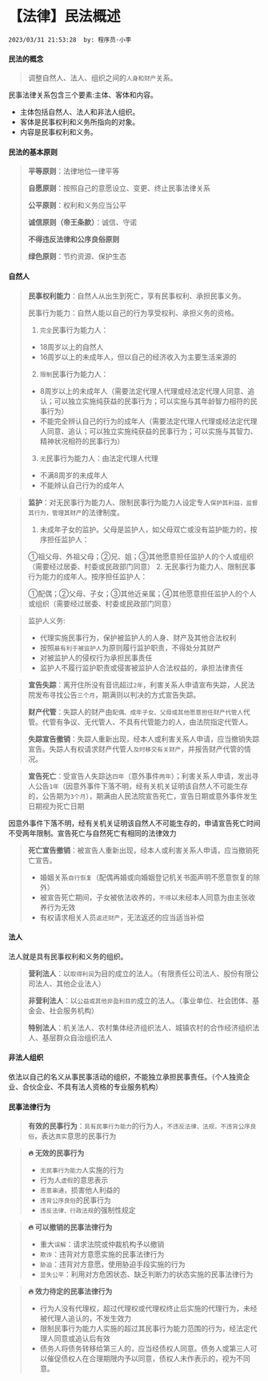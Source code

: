 # 【法律】民法概述

`2023/03/31 21:53:28  by: 程序员·小李`

#### 民法的概念

> 调整自然人、法人、组织之间的`人身和财产`关系。

民事法律关系包含三个要素:主体、客体和内容。
* 主体包括自然人、法人和非法人组织。
* 客体是民事权利和义务所指向的对象。
* 内容是民事权利和义务。


#### 民法的基本原则

> **平等原则**：法律地位一律平等
>
> **自愿原则**：按照自己的意愿设立、变更、终止民事法律关系
>
> **公平原则**：权利和义务应当公平
>
> **诚信原则（帝王条款）**：诚信、守诺
>
> **不得违反法律和公序良俗原则**
>
> **绿色原则**：节约资源、保护生态


#### 自然人

> **民事权利能力**：自然人从出生到死亡，享有民事权利、承担民事义务。
>
> 民事行为能力：自然人能以自己的行为享受权利、承担义务的资格。
> 1. `完全`民事行为能力人：
>  * 18周岁以上的自然人
>  * 16周岁以上的未成年人，但以自己的经济收入为主要生活来源的
> 2. `限制`民事行为能力人：
>  * 8周岁以上的未成年人（需要法定代理人代理或经法定代理人同意、追认；可以独立实施纯获益的民事行为；可以实施与其年龄智力相符的民事行为）
>  * 不能完全辨认自己的行为的成年人（需要法定代理人代理或经法定代理人同意、追认；可以独立实施纯获益的民事行为；可以实施与其智力、精神状况相符的民事行为）
> 3. `无`民事行为能力人：由法定代理人代理
>  * 不满8周岁的未成年人
>  * 不能辨认自己行为的成年人

> **监护**：对无民事行为能力人、限制民事行为能力人设定专人`保护其利益，监督其行为，管理其财产`的法律制度。
> 1.  未成年子女的监护。父母是监护人，如父母双亡或没有监护能力的，按序担任监护人：
>
>  ①祖父母、外祖父母；②兄、姐；③其他愿意担任监护人的个人或组织（需要经过居委、村委或民政部门同意）
> 2. 无民事行为能力人、限制民事行为能力的成年人。按序担任监护人：
>
>  ①配偶；②父母、子女；③其他近亲属；④其他愿意担任监护人的个人或组织（需要经过居委、村委或民政部门同意）

> 监护人义务: 
> * 代理实施民事行为，保护被监护人的人身、财产及其他合法权利
> * 按照`最有利于被监护人`为原则履行监护职责，不得处分其财产
> * 对被监护人的侵权行为承担民事责任
> * 监护人不履行监护职责或侵害被监护人合法权益的，承担法律责任


> **宣告失踪**：离开住所没有音讯超过`2年`，利害关系人申请宣布失踪，人民法院发布寻找公告`三个月`，期满则以判决的方式宣告失踪。
> 
> **财产代管**：失踪人的财产由`配偶、成年子女、父母或其他愿意担任财产代管人`代管。代管有争议、无代管人、不具有代管能力的人，由法院指定代管人。
>
> **失踪宣告撤销**：失踪人重新出现，经本人或利害关系人申请，应当撤销失踪宣告。失踪人有权请求财产代管人`及时移交有关财产`，并报告财产代管的情况。


> **宣告死亡**：受宣告人失踪达`四年`（意外事件`两年`）；利害关系人申请，发出寻人公告`1年`（因意外事件下落不明，经有关机关证明该自然人不可能生存的，公告期为`3个月`），期满由人民法院宣告死亡，宣告日期或意外事件发生日期视为死亡日期

因意外事件下落不明，经有关机关证明该自然人不可能生存的，申请宣告死亡时间不受两年限制。宣告死亡与自然死亡有相同的法律效力

> **死亡宣告撤销**：被宣告人重新出现，经本人或利害关系人申请，应当撤销死亡宣告。
> * 婚姻关系`自行恢复`（配偶再婚或向婚姻登记机关书面声明不愿意恢复的除外）
> * 被宣告死亡期间，子女被依法收养的，`不得`以未经本人同意为由主张收养行为无效
> * 有权请求相关人员`返还财产`，无法返还的应当适当补偿


#### 法人

法人就是具有民事权利和义务的组织。
> **营利法人**：以`取得利润`为目的成立的法人。（有限责任公司法人、股份有限公司法人、其他企业法人）
>
>**非营利法人**：以`公益或其他非盈利目的`成立的法人。（事业单位、社会团体、基金会、社会服务机构）
>
> **特别法人**：机关法人、农村集体经济组织法人、城镇农村的合作经济组织法人、基层群众自治组织法人


#### 非法人组织

依法以自己的名义从事民事活动的组织，不能独立承担民事责任。（个人独资企业、合伙企业、不具有法人资格的专业服务机构）


#### 民事法律行为

> **有效的民事行为**：`具有民事行为能力`的行为人，`不违反法律、法规，不违背公序良俗`，表达`真实`意思的民事行为

> **🔥 无效的民事行为**
> * `无民事行为能力`人实施的行为
> * 行为人`虚假`的意思表示
> * `恶意串通`，损害他人利益的
> * `违背公序良俗`的民事行为
> * `违反法律、行政法规`的强制性规定

> **🔥 可以撤销的民事法律行为**
> * 重大`误解`：请求法院或仲裁机构予以撤销
> * `欺诈`：违背对方意愿实施的民事法律行为
> * `胁迫`：违背对方意愿，使用胁迫手段实施的行为
> * `显失公平`：利用对方危困状态、缺乏判断力的状态实施的民事法律行为

> **🔥 效力待定的民事法律行为**
> * 行为人没有代理权，超过代理权或代理权终止后实施的代理行为，未经被代理人追认的，不发生效力
> * 限制民事行为能力人实施的超过其民事行为能力范围的行为，经法定代理人同意或追认后有效
> * 债务人将债务转移给第三人的，应当经债权人同意。债务人或第三人可以催促债权人在合理期限内予以同意，债权人未作表示的，视为不同意。
